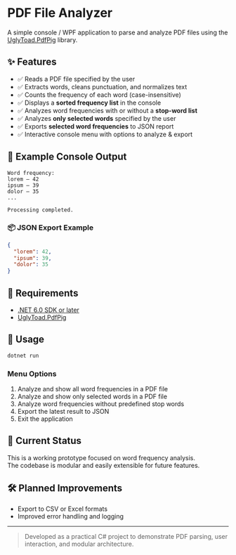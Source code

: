# PDF File Analyzer

A simple console / WPF application to parse and analyze PDF files using the [UglyToad.PdfPig](https://github.com/UglyToad/PdfPig) library.

## ✨ Features

- ✅ Reads a PDF file specified by the user  
- ✅ Extracts words, cleans punctuation, and normalizes text  
- ✅ Counts the frequency of each word (case-insensitive)  
- ✅ Displays a **sorted frequency list** in the console  
- ✅ Analyzes word frequencies with or without a **stop-word list**
- ✅ Analyzes **only selected words** specified by the user  
- ✅ Exports **selected word frequencies** to JSON report
- ✅ Interactive console menu with options to analyze & export

## 📄 Example Console Output

```
Word frequency:
lorem — 42
ipsum — 39
dolor — 35
...

Processing completed.
```

### 📦 JSON Export Example

```json
{
  "lorem": 42,
  "ipsum": 39,
  "dolor": 35
}
```

## 🔧 Requirements

- [.NET 6.0 SDK or later](https://dotnet.microsoft.com/en-us/download)
- [UglyToad.PdfPig](https://www.nuget.org/packages/UglyToad.PdfPig)

## 🚀 Usage

```bash
dotnet run
```

### Menu Options

1. Analyze and show all word frequencies in a PDF file
2. Analyze and show only selected words in a PDF file
3. Analyze word frequencies without predefined stop words
4. Export the latest result to JSON  
0. Exit the application

## 📌 Current Status

This is a working prototype focused on word frequency analysis.  
The codebase is modular and easily extensible for future features.

## 🛠️ Planned Improvements

- Export to CSV or Excel formats  
- Improved error handling and logging

---

> Developed as a practical C# project to demonstrate PDF parsing, user interaction, and modular architecture.
